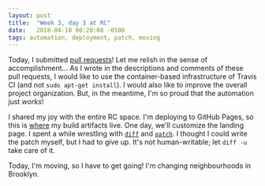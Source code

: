 ```yaml
---
layout: post
title:  "Week 3, day 3 at RC"
date:   2018-04-18 00:20:08 -0500
tags: automation, deployment, patch, moving
---
```

Today, I submitted
[pull requests](https://github.com/mkcor?tab=overview&from=2018-04-18)! Let me
relish in the sense of accomplishment... As I wrote in the descriptions and
comments of these pull requests, I would like to use the container-based
infrastructure of Travis CI (and not `sudo apt-get install`). I would also like
to improve the overall project organization. But, in the meantime, I'm so proud
that the automation just *works*!

I shared my joy with the entire RC space. I'm deploying to GitHub Pages, so
this is [where](https://mkcor.github.io/case_studies_Py/) my build artifacts
live. One day, we'll customize the landing page. I spent a while wrestling with
[`diff`](https://github.com/bayesways/case_studies_Py/pull/7/commits/f26265109e7b9138086d6a73beed4a5eeb66817c)
and [`patch`](https://github.com/bayesways/case_studies_Py/pull/7/commits/f7da35aa73f0ba3faa3331ffb5b772762cd85625).
I thought I could write the patch myself, but I had to give up. It's not
human-writable; let `diff -u` take care of it.

Today, I'm moving, so I have to get going! I'm changing neighbourhoods in
Brooklyn.
